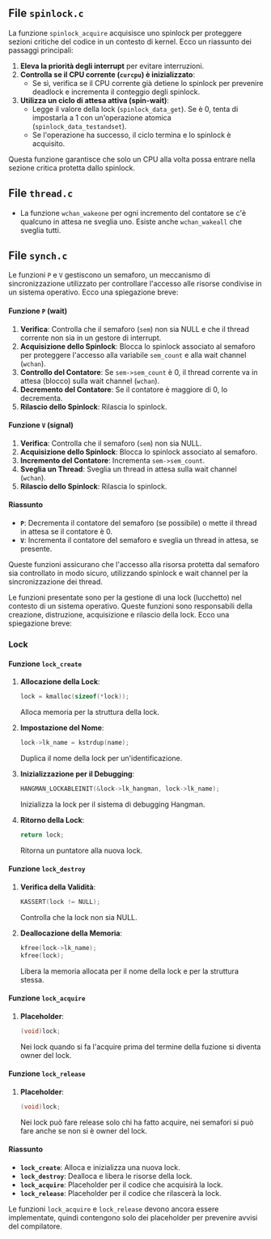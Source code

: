 ## File `spinlock.c`
La funzione `spinlock_acquire` acquisisce uno spinlock per proteggere sezioni critiche del codice in un contesto di kernel. Ecco un riassunto dei passaggi principali:

1. **Eleva la priorità degli interrupt** per evitare interruzioni.
2. **Controlla se il CPU corrente (`curcpu`) è inizializzato**:
   - Se sì, verifica se il CPU corrente già detiene lo spinlock per prevenire deadlock e incrementa il conteggio degli spinlock.
3. **Utilizza un ciclo di attesa attiva (spin-wait)**:
   - Legge il valore della lock (`spinlock_data_get`). Se è 0, tenta di impostarla a 1 con un'operazione atomica (`spinlock_data_testandset`).
   - Se l'operazione ha successo, il ciclo termina e lo spinlock è acquisito.

Questa funzione garantisce che solo un CPU alla volta possa entrare nella sezione critica protetta dallo spinlock.

## File `thread.c`
- La funzione `wchan_wakeone` per ogni incremento del contatore se c'è qualcuno in attesa ne sveglia uno. Esiste anche `wchan_wakeall` che sveglia tutti.


## File `synch.c`
Le funzioni `P` e `V` gestiscono un semaforo, un meccanismo di sincronizzazione utilizzato per controllare l'accesso alle risorse condivise in un sistema operativo. Ecco una spiegazione breve:

#### Funzione `P` (wait)
1. **Verifica**: Controlla che il semaforo (`sem`) non sia NULL e che il thread corrente non sia in un gestore di interrupt.
2. **Acquisizione dello Spinlock**: Blocca lo spinlock associato al semaforo per proteggere l'accesso alla variabile `sem_count` e alla wait channel (`wchan`).
3. **Controllo del Contatore**: Se `sem->sem_count` è 0, il thread corrente va in attesa (blocco) sulla wait channel (`wchan`).
4. **Decremento del Contatore**: Se il contatore è maggiore di 0, lo decrementa.
5. **Rilascio dello Spinlock**: Rilascia lo spinlock.

#### Funzione `V` (signal)
1. **Verifica**: Controlla che il semaforo (`sem`) non sia NULL.
2. **Acquisizione dello Spinlock**: Blocca lo spinlock associato al semaforo.
3. **Incremento del Contatore**: Incrementa `sem->sem_count`.
4. **Sveglia un Thread**: Sveglia un thread in attesa sulla wait channel (`wchan`).
5. **Rilascio dello Spinlock**: Rilascia lo spinlock.

#### Riassunto
- **`P`**: Decrementa il contatore del semaforo (se possibile) o mette il thread in attesa se il contatore è 0.
- **`V`**: Incrementa il contatore del semaforo e sveglia un thread in attesa, se presente.

Queste funzioni assicurano che l'accesso alla risorsa protetta dal semaforo sia controllato in modo sicuro, utilizzando spinlock e wait channel per la sincronizzazione dei thread.

Le funzioni presentate sono per la gestione di una lock (lucchetto) nel contesto di un sistema operativo. Queste funzioni sono responsabili della creazione, distruzione, acquisizione e rilascio della lock. Ecco una spiegazione breve:

### Lock
#### Funzione `lock_create`
1. **Allocazione della Lock**:
    ```c
    lock = kmalloc(sizeof(*lock));
    ```
    Alloca memoria per la struttura della lock.

2. **Impostazione del Nome**:
    ```c
    lock->lk_name = kstrdup(name);
    ```
    Duplica il nome della lock per un'identificazione.

3. **Inizializzazione per il Debugging**:
    ```c
    HANGMAN_LOCKABLEINIT(&lock->lk_hangman, lock->lk_name);
    ```
    Inizializza la lock per il sistema di debugging Hangman.

4. **Ritorno della Lock**:
    ```c
    return lock;
    ```
    Ritorna un puntatore alla nuova lock.

#### Funzione `lock_destroy`
1. **Verifica della Validità**:
    ```c
    KASSERT(lock != NULL);
    ```
    Controlla che la lock non sia NULL.

2. **Deallocazione della Memoria**:
    ```c
    kfree(lock->lk_name);
    kfree(lock);
    ```
    Libera la memoria allocata per il nome della lock e per la struttura stessa.

#### Funzione `lock_acquire`
1. **Placeholder**:
    ```c
    (void)lock;
    ```
    Nei lock quando si fa l'acquire prima del termine della fuzione si diventa owner del lock.

#### Funzione `lock_release`
1. **Placeholder**:
    ```c
    (void)lock;
    ```
     Nei lock può fare release solo chi ha fatto acquire, nei semafori si può fare anche se non si è owner del lock.

#### Riassunto
- **`lock_create`**: Alloca e inizializza una nuova lock.
- **`lock_destroy`**: Dealloca e libera le risorse della lock.
- **`lock_acquire`**: Placeholder per il codice che acquisirà la lock.
- **`lock_release`**: Placeholder per il codice che rilascerà la lock.

Le funzioni `lock_acquire` e `lock_release` devono ancora essere implementate, quindi contengono solo dei placeholder per prevenire avvisi del compilatore.